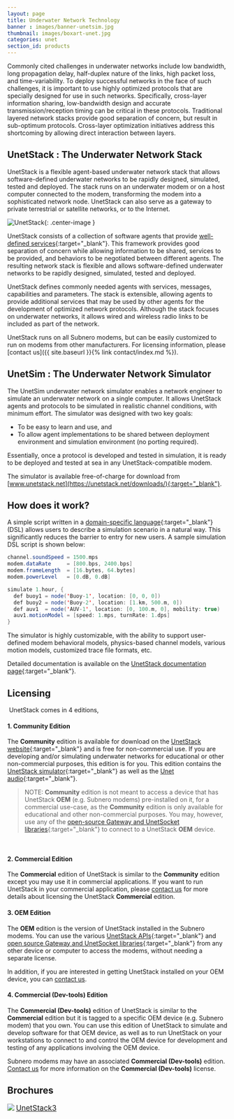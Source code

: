 ```yaml
---
layout: page
title: Underwater Network Technology
banner : images/banner-unetsim.jpg
thumbnail: images/boxart-unet.jpg
categories: unet
section_id: products
---
```


Commonly cited challenges in underwater networks include low bandwidth, long propagation delay, half-duplex nature of the links, high packet loss, and time-variability. To deploy successful networks in the face of such challenges, it is important to use highly optimized protocols that are specially designed for use in such networks. Specifically, cross-layer information sharing, low-bandwidth design and accurate transmission/reception timing can be critical in these protocols. Traditional layered network stacks provide good separation of concern, but result in sub-optimum protocols. Cross-layer optimization initiatives address this shortcoming by allowing direct interaction between layers.

## UnetStack : The Underwater Network Stack

UnetStack is a flexible agent-based underwater network stack that allows software-defined underwater networks to be rapidly designed, simulated, tested and deployed. The stack runs on an underwater modem or on a host computer connected to the modem, transforming the modem into a sophisticated network node. UnetStack can also serve as a gateway to private terrestrial or satellite networks, or to the Internet.

![UnetStack]({{site.baseurl}}/images/unetstack3.png){: .center-image  }

UnetStack consists of a collection of software agents that provide [well-defined services](https://unetstack.net/handbook/unet-handbook_services_and_capabilities.html){:target="_blank"}. This framework provides good separation of concern while allowing information to be shared, services to be provided, and behaviors to be negotiated between different agents. The resulting network stack is flexible and allows software-defined underwater networks to be rapidly designed, simulated, tested and deployed.

UnetStack defines commonly needed agents with services, messages, capabilities and parameters. The stack is extensible, allowing agents to provide additional services that may be used by other agents for the development of optimized network protocols. Although the stack focuses on underwater networks, it allows wired and wireless radio links to be included as part of the network.

UnetStack runs on all Subnero modems, but can be easily customized to run on modems from other manufacturers. For licensing information, please [contact us]({{ site.baseurl }}{% link contact/index.md %}).

## UnetSim : The Underwater Network Simulator

The UnetSim underwater network simulator enables a network engineer to simulate an underwater network on a single computer. It allows UnetStack agents and protocols to be simulated in realistic channel conditions, with minimum effort. The simulator was designed with two key goals:

- To be easy to learn and use, and
- To allow agent implementations to be shared between deployment environment and simulation environment (no porting required).

Essentially, once a protocol is developed and tested in simulation, it is ready to be deployed and tested at sea in any UnetStack-compatible modem.

The simulator is available free-of-charge for download from [www.unetstack.net](https://unetstack.net/downloads/){:target="_blank"}.

## How does it work?

A simple script written in a [domain-specific language](https://unetstack.net/handbook/unet-handbook_writing_simulation_scripts.html){:target="_blank"} (DSL) allows users to describe a simulation scenario in a natural way. This significantly reduces the barrier to entry for new users. A sample simulation DSL script is shown below:

```java
channel.soundSpeed = 1500.mps
modem.dataRate     = [800.bps, 2400.bps]
modem.frameLength  = [16.bytes, 64.bytes]
modem.powerLevel   = [0.dB, 0.dB]

simulate 1.hour, {
  def buoy1 = node('Buoy-1', location: [0, 0, 0])
  def buoy2 = node('Buoy-2', location: [1.km, 500.m, 0])
  def auv1  = node('AUV-1', location: [0, 100.m, 0], mobility: true)
  auv1.motionModel = [speed: 1.mps, turnRate: 1.dps]
}
```

The simulator is highly customizable, with the ability to support user-defined modem behavioral models, physics-based channel models, various motion models, customized trace file formats, etc.

Detailed documentation is available on the [UnetStack documentation page](https://www.unetstack.net/docs.html){:target="_blank"}.


## Licensing
​
UnetStack comes in 4 editions,

#### 1. Community Edition
The **Community** edition is available for download on the [UnetStack website](https://unetstack.net/){:target="_blank"} and is free for non-commercial use. If you are developing and/or simulating underwater networks for educational or other non-commercial purposes, this edition is for you. This edition contains the [UnetStack simulator](https://unetstack.net/handbook/unet-handbook_part_vi_simulating_underwater_networks.html){:target="_blank"} as well as the [Unet audio](https://unetstack.net/handbook/unet-handbook_getting_started.html#_transmitting_and_recording_arbitrary_acoustic_waveforms){:target="_blank"}.

> NOTE: **Community** edition is not meant to access a device that has UnetStack **OEM** (e.g. Subnero modems) pre-installed on it, for a commercial use-case, as the **Community** edition is only available for educational and other non-commercial purposes. You may, however, use any of the [open-source Gateway and UnetSocket libraries](https://github.com/org-arl/unet-contrib){:target="_blank"} to connect to a UnetStack **OEM** device.

​
#### 2. Commercial Edition
The **Commercial** edition of UnetStack is similar to the **Community** edition except you may use it in commercial applications. If you want to run UnetStack in your commercial application, please [contact us](https://subnero.com/contact/) for more details about licensing the UnetStack **Commercial** edition.
​
#### 3. OEM Edition
The **OEM** edition is the version of UnetStack installed in the Subnero modems. You can use the various [UnetStack APIs](https://unetstack.net/handbook/unet-handbook_part_iii_building_unet_applications.html){:target="_blank"} and [open source Gateway and UnetSocket libraries](https://github.com/org-arl/unet-contrib){:target="_blank"} from any other device or computer to access the modems, without needing a separate license. 


In addition, if you are interested in getting UnetStack installed on your OEM device, you can [contact us](https://subnero.com/contact/).
​
#### 4. Commercial (Dev-tools) Edition
The **Commercial (Dev-tools)** edition of UnetStack is similar to the **Commercial** edition but it is tagged to a specific OEM device (e.g. Subnero modem) that you own. You can use this edition of UnetStack to simulate and develop software for that OEM device, as well as to run UnetStack on your workstations to connect to and control the OEM device for development and testing of any applications involving the OEM device.

Subnero modems may have an associated **Commercial (Dev-tools)** edition. [Contact us](https://subnero.com/contact/) for more information on the **Commercial (Dev-tools)** license.


<h2>Brochures</h2>
<div class="brochure-container">
  <a href="{{site.baseurl}}/brochures/UnetStack-Brochure.pdf"><img class="brochure-thumb" src="{{site.baseurl}}/brochures/unetstack.png"></a>
  <a href="{{site.baseurl}}/brochures/UnetStack-Brochure.pdf" target="_blank" style="font-size: 1.2em;">UnetStack3</a>
</div>
